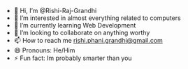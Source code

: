 - 👋 Hi, I’m @Rishi-Raj-Grandhi
- 👀 I’m interested in almost everything related to computers
- 🌱 I’m currently learning Web Development
- 💞️ I’m looking to collaborate on anything worthy
- 📫 How to reach me rishi.phani.grandhi@gmail.com
- 😄 Pronouns: He/Him
- ⚡ Fun fact: Im probably smarter than you

<!---
Rishi-Raj-Grandhi/Rishi-Raj-Grandhi is a ✨ special ✨ repository because its `README.md` (this file) appears on your GitHub profile.
You can click the Preview link to take a look at your changes.
--->
